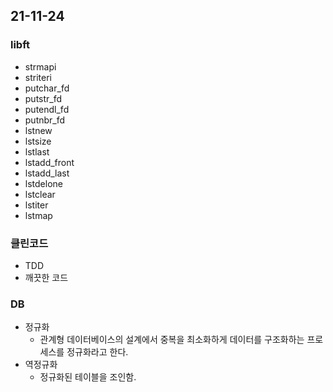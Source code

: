 ## 21-11-24
### libft
- strmapi
- striteri
- putchar_fd
- putstr_fd
- putendl_fd
- putnbr_fd
- lstnew
- lstsize
- lstlast
- lstadd_front
- lstadd_last
- lstdelone
- lstclear
- lstiter
- lstmap
 
### 클린코드
- TDD
- 깨끗한 코드

### DB
- 정규화
	- 관계형 데이터베이스의 설계에서 중복을 최소화하게 데이터를 구조화하는 프로세스를 정규화라고 한다.
- 역정규화
	- 정규화된 테이블을 조인함.